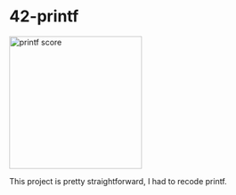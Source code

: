 # 42-printf

<img width="238" alt="printf score" src="https://github.com/Mr-Galt/42-printf/assets/135198406/6251d045-7ec3-426b-95da-606f38b2ab3e">

This project is pretty straightforward, I had to recode printf.
